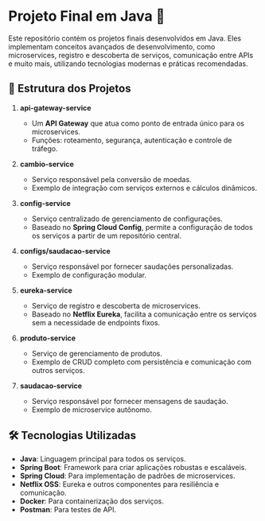 # Projeto Final em Java 🚀

Este repositório contém os projetos finais desenvolvidos em Java. Eles implementam conceitos avançados de desenvolvimento, como microservices, registro e descoberta de serviços, comunicação entre APIs e muito mais, utilizando tecnologias modernas e práticas recomendadas.

## 📂 Estrutura dos Projetos

1. **api-gateway-service**  
   - Um **API Gateway** que atua como ponto de entrada único para os microservices.  
   - Funções: roteamento, segurança, autenticação e controle de tráfego.

2. **cambio-service**  
   - Serviço responsável pela conversão de moedas.  
   - Exemplo de integração com serviços externos e cálculos dinâmicos.

3. **config-service**  
   - Serviço centralizado de gerenciamento de configurações.  
   - Baseado no **Spring Cloud Config**, permite a configuração de todos os serviços a partir de um repositório central.

4. **configs/saudacao-service**  
   - Serviço responsável por fornecer saudações personalizadas.  
   - Exemplo de configuração modular.

5. **eureka-service**  
   - Serviço de registro e descoberta de microservices.  
   - Baseado no **Netflix Eureka**, facilita a comunicação entre os serviços sem a necessidade de endpoints fixos.

6. **produto-service**  
   - Serviço de gerenciamento de produtos.  
   - Exemplo de CRUD completo com persistência e comunicação com outros serviços.

7. **saudacao-service**  
   - Serviço responsável por fornecer mensagens de saudação.  
   - Exemplo de microservice autônomo.

## 🛠️ Tecnologias Utilizadas

- **Java**: Linguagem principal para todos os serviços.  
- **Spring Boot**: Framework para criar aplicações robustas e escaláveis.  
- **Spring Cloud**: Para implementação de padrões de microservices.  
- **Netflix OSS**: Eureka e outros componentes para resiliência e comunicação.  
- **Docker**: Para containerização dos serviços.  
- **Postman**: Para testes de API.
